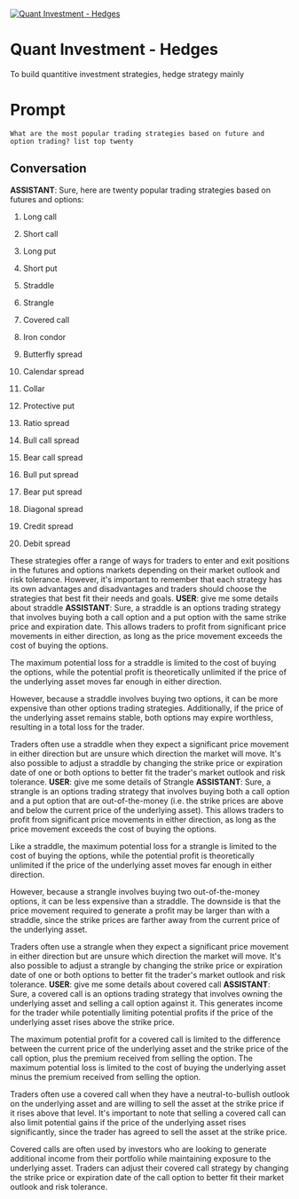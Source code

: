 
[![Quant Investment - Hedges](https://flow-prompt-covers.s3.us-west-1.amazonaws.com/icon/cute/cute_1.png)]()
# Quant Investment - Hedges 
To build quantitive investment strategies, hedge strategy mainly

# Prompt

```
What are the most popular trading strategies based on future and option trading? list top twenty
```

## Conversation

**ASSISTANT**: Sure, here are twenty popular trading strategies based on futures and options:



1. Long call

2. Short call

3. Long put

4. Short put

5. Straddle

6. Strangle 

7. Covered call

8. Iron condor

9. Butterfly spread

10. Calendar spread

11. Collar

12. Protective put

13. Ratio spread

14. Bull call spread

15. Bear call spread

16. Bull put spread

17. Bear put spread

18. Diagonal spread

19. Credit spread

20. Debit spread



These strategies offer a range of ways for traders to enter and exit positions in the futures and options markets depending on their market outlook and risk tolerance. However, it's important to remember that each strategy has its own advantages and disadvantages and traders should choose the strategies that best fit their needs and goals.
**USER**: give me some details about straddle
**ASSISTANT**: Sure, a straddle is an options trading strategy that involves buying both a call option and a put option with the same strike price and expiration date. This allows traders to profit from significant price movements in either direction, as long as the price movement exceeds the cost of buying the options.



The maximum potential loss for a straddle is limited to the cost of buying the options, while the potential profit is theoretically unlimited if the price of the underlying asset moves far enough in either direction.



However, because a straddle involves buying two options, it can be more expensive than other options trading strategies. Additionally, if the price of the underlying asset remains stable, both options may expire worthless, resulting in a total loss for the trader.



Traders often use a straddle when they expect a significant price movement in either direction but are unsure which direction the market will move. It's also possible to adjust a straddle by changing the strike price or expiration date of one or both options to better fit the trader's market outlook and risk tolerance.
**USER**: give me some details of Strangle
**ASSISTANT**: Sure, a strangle is an options trading strategy that involves buying both a call option and a put option that are out-of-the-money (i.e. the strike prices are above and below the current price of the underlying asset). This allows traders to profit from significant price movements in either direction, as long as the price movement exceeds the cost of buying the options.



Like a straddle, the maximum potential loss for a strangle is limited to the cost of buying the options, while the potential profit is theoretically unlimited if the price of the underlying asset moves far enough in either direction.



However, because a strangle involves buying two out-of-the-money options, it can be less expensive than a straddle. The downside is that the price movement required to generate a profit may be larger than with a straddle, since the strike prices are farther away from the current price of the underlying asset.



Traders often use a strangle when they expect a significant price movement in either direction but are unsure which direction the market will move. It's also possible to adjust a strangle by changing the strike price or expiration date of one or both options to better fit the trader's market outlook and risk tolerance.
**USER**: give me some details about covered call
**ASSISTANT**: Sure, a covered call is an options trading strategy that involves owning the underlying asset and selling a call option against it. This generates income for the trader while potentially limiting potential profits if the price of the underlying asset rises above the strike price.



The maximum potential profit for a covered call is limited to the difference between the current price of the underlying asset and the strike price of the call option, plus the premium received from selling the option. The maximum potential loss is limited to the cost of buying the underlying asset minus the premium received from selling the option.



Traders often use a covered call when they have a neutral-to-bullish outlook on the underlying asset and are willing to sell the asset at the strike price if it rises above that level. It's important to note that selling a covered call can also limit potential gains if the price of the underlying asset rises significantly, since the trader has agreed to sell the asset at the strike price.



Covered calls are often used by investors who are looking to generate additional income from their portfolio while maintaining exposure to the underlying asset. Traders can adjust their covered call strategy by changing the strike price or expiration date of the call option to better fit their market outlook and risk tolerance.


